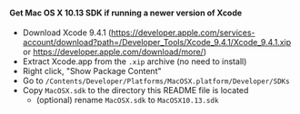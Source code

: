 #### Get Mac OS X 10.13 SDK if running a newer version of Xcode

- Download Xcode 9.4.1 (https://developer.apple.com/services-account/download?path=/Developer_Tools/Xcode_9.4.1/Xcode_9.4.1.xip or https://developer.apple.com/download/more/)
- Extract Xcode.app from the `.xip` archive (no need to install)
- Right click, "Show Package Content"
- Go to `/Contents/Developer/Platforms/MacOSX.platform/Developer/SDKs`
- Copy `MacOSX.sdk` to the directory this README file is located
  - (optional) rename `MacOSX.sdk` to `MacOSX10.13.sdk`
